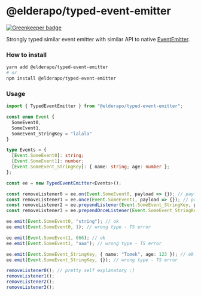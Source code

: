 # @elderapo/typed-event-emitter

[![Greenkeeper badge](https://badges.greenkeeper.io/elderapo/typed-event-emitter.svg)](https://greenkeeper.io/)

Strongly typed similar event emitter with similar API to native [EventEmitter](https://nodejs.org/api/events.html).

### How to install

```bash
yarn add @elderapo/typed-event-emitter
# or
npm install @elderapo/typed-event-emitter
```

### Usage

```typescript
import { TypedEventEmitter } from "@elderapo/typed-event-emitter";

const enum Event {
  SomeEvent0,
  SomeEvent1,
  SomeEvent_StringKey = "lalala"
}

type Events = {
  [Event.SomeEvent0]: string;
  [Event.SomeEvent1]: number;
  [Event.SomeEvent_StringKey]: { name: string; age: number };
};

const ee = new TypedEventEmitter<Events>();

const removeListener0 = ee.on(Event.SomeEvent0, payload => {}); // payload type === string
const removeListener1 = ee.once(Event.SomeEvent1, payload => {}); // payload type === number
const removeListener2 = ee.prependListener(Event.SomeEvent_StringKey, payload => {}); // payload type === { name: string; age: number }
const removeListener3 = ee.prependOnceListener(Event.SomeEvent_StringKey, payload => {}); // payload type === { name: string; age: number }

ee.emit(Event.SomeEvent0, "string"); // ok
ee.emit(Event.SomeEvent0, 1); // wrong type - TS error

ee.emit(Event.SomeEvent1, 666); // ok
ee.emit(Event.SomeEvent1, "aaa"); // wrong type - TS error

ee.emit(Event.SomeEvent_StringKey, { name: "Tomek", age: 123 }); // ok
ee.emit(Event.SomeEvent_StringKey, {}); // wrong type - TS error

removeListener0(); // pretty self explanatory :)
removeListener1();
removeListener2();
removeListener3();
```
